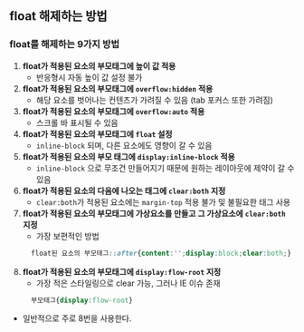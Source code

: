 ## float 해제하는 방법

### float를 해제하는 9가지 방법
1. **float가 적용된 요소의 부모태그에 높이 값 적용**
    - 반응형시 자동 높이 값 설정 불가
2. **float가 적용된 요소의 부모태그에 `overflow:hidden` 적용**
    - 해당 요소를 벗어나는 컨텐츠가 가려질 수 있음 (tab 포커스 또한 가려짐)
3. **float가 적용된 요소의 부모태그에 `overflow:auto` 적용**
    - 스크롤 바 표시될 수 있음
4. **float가 적용된 요소의 부모태그에 `float` 설정**
    - `inline-block` 되며, 다른 요소에도 영향이 갈 수 있음
5. **float가 적용된 요소의 부모 태그에 `display:inline-block` 적용**
    - `inline-block` 으로 무조건 만들어지기 때문에 원하는 레이아웃에 제약이 갈 수 있음
7. **float가 적용된 요소의 다음에 나오는 태그에 `clear:both` 지정**
    - `clear:both`가 적용된 요소에는 `margin-top` 적용 불가 및 불필요한 태그 사용
8. **float가 적용된 요소의 부모태그에 가상요소를 만들고 그 가상요소에 `clear:both` 지정**
    - 가장 보편적인 방법
    ```CSS 
      float된 요소의 부모태그::after{content:'';display:block;clear:both;}
    ```
9. **float가 적용된 요소의 부모태그에 `display:flow-root` 지정**
    - 가장 적은 스타일링으로 clear 가능, 그러나 IE 이슈 존재
    ```CSS 
      부모태그{display:flow-root}
    ```

- 일반적으로 주로 8번을 사용한다.
